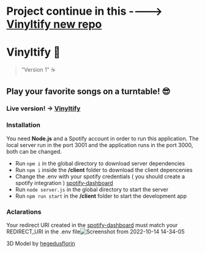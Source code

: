 # Project continue in this ----> [Vinyltify new repo](https://github.com/BertovDev/viniltify_app)
# Vinyltify :musical_note:
> "Version 1" :coffee:

## Play your favorite songs on a turntable! :sunglasses: 

### Live version! -> [Vinyltify](https://vinyltify.herokuapp.com/ "live app")

### Installation
You need **Node.js** and a Spotify account in order to run this application.
The local server run in the port 3001 and the application runs in the port 3000, both can be changed.

- Run `npm i` in the global directory to download server dependencies
- Run `npm i` inside the **/client** folder to download the client depencenies
- Change the .env with your spotify credentials ( you should create a spotify integration ) [spotify-dashboard](https://developer.spotify.com/dashboard/login "spotify dashboard")
- Run `node server.js` in the global directory to start the server
- Run `npm run start` in the **/client** folder to start the development app

### Aclarations

Your redirect URI created in the [spotify-dashboard](https://developer.spotify.com/dashboard/login "spotify dashboard") must match your REDIRECT_URI in the .env file![Screenshot from 2022-10-14 14-34-05](https://user-images.githubusercontent.com/62818001/196833725-30426e37-f6e8-4a07-aff5-92f62229e65a.png)

3D Model by [hegedusflorin](https://www.cgtrader.com/hegedusflorin "hegedusflorin")
